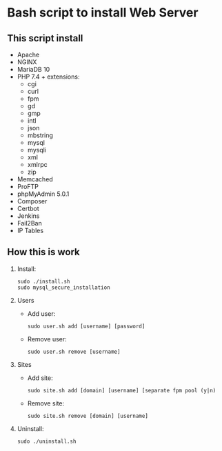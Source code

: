 # Bash script to install Web Server

## This script install

- Apache
- NGINX
- MariaDB 10
- PHP 7.4 + extensions:
    - cgi
    - curl
    - fpm
    - gd
    - gmp
    - intl
    - json
    - mbstring
    - mysql
    - mysqli
    - xml
    - xmlrpc
    - zip
- Memcached
- ProFTP
- phpMyAdmin 5.0.1
- Composer
- Certbot
- Jenkins
- Fail2Ban
- IP Tables

## How this is work

1. Install:
    ```
    sudo ./install.sh
    sudo mysql_secure_installation
    ```
2. Users
    - Add user:
        ```
        sudo user.sh add [username] [password]
        ```
    - Remove user:
        ```
        sudo user.sh remove [username]
        ```

3. Sites
    - Add site:
        ```
        sudo site.sh add [domain] [username] [separate fpm pool (y|n)
        ```
    - Remove site:
        ```
        sudo site.sh remove [domain] [username]
        ```
4. Uninstall:
    ```
    sudo ./uninstall.sh
    ``` 
